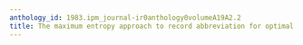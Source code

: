 ```yaml
---
anthology_id: 1983.ipm_journal-ir0anthology0volumeA19A2.2
title: The maximum entropy approach to record abbreviation for optimal record control
---
```

